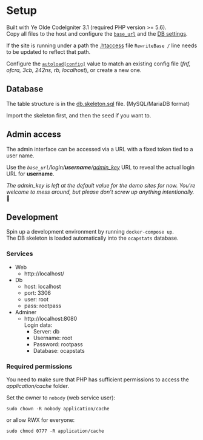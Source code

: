 # Setup
Built with Ye Olde CodeIgniter 3.1 (required PHP version >= 5.6).  
Copy all files to the host and configure the [`base_url`](application/config/config.php#L26) and the [DB settings](application/config/database.php#L76).  

If the site is running under a path the [.htaccess](.htaccess#L9) file `RewriteBase /` line needs to be updated to reflect that path.  

Configure the [`autoload[config]`](application/config/autoload.php#L106) value to match an existing config file (_fnf, ofcra, 3cb, 242ns, rb, localhost_), or create a new one.  


## Database
The table structure is in the [db.skeleton.sql](.sql/db.skeleton.sql) file. (MySQL/MariaDB format)  

Import the skeleton first, and then the seed if you want to.


## Admin access
The admin interface can be accessed via a URL with a fixed token tied to a user name.  

Use the _`base_url`/login/**username**/[admin_key](application/config/localhost.php#L4)_ URL to reveal the actual login URL for **username**.  

_The admin_key is left at the default value for the demo sites for now. You're welcome to mess around, but please don't screw up anything intentionally._ 🥺


## Development
Spin up a development environment by running `docker-compose up`.  
The DB skeleton is loaded automatically into the `ocapstats` database.  


### Services
 * Web 
    * http://localhost/
 * Db
    * host: localhost
    * port: 3306
    * user: root
    * pass: rootpass
 * Adminer
    * http://localhost:8080  
    Login data:  
        * Server: db
        * Username: root
        * Password: rootpass
        * Database: ocapstats


### Required permissions
You need to make sure that PHP has sufficient permissions to access the _application/cache_ folder.  

Set the owner to `nobody` (web service user):  
```
sudo chown -R nobody application/cache
```
or allow RWX for everyone:  
```
sudo chmod 0777 -R application/cache
```
